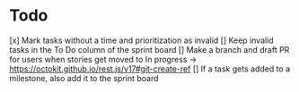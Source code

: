 # Todo

[x] Mark tasks without a time and prioritization as invalid
[] Keep invalid tasks in the To Do column of the sprint board
[] Make a branch and draft PR for users when stories get moved to In progress -> https://octokit.github.io/rest.js/v17#git-create-ref
[] If a task gets added to a milestone, also add it to the sprint board

